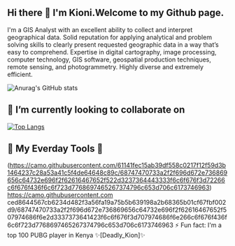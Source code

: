 ## Hi there 👋 I'm Kioni.Welcome to my Github page. 
I'm a GIS Analyst with an excellent ability to collect and interpret geographical data. Solid reputation for applying analytical and problem solving skills to clearly present requested geographic data in a way that’s easy to comprehend. Expertise in digital cartography, image processing, computer technology, GIS software, geospatial production techniques, remote sensing, and photogrammetry.  Highly diverse and extremely efficient.

![Anurag's GitHub stats](https://github-readme-stats.vercel.app/api?username=francis-kioni&show_icons=true&theme=radical)

## 👯 I’m currently looking to collaborate on
[![Top Langs](https://github-readme-stats.vercel.app/api/top-langs/?username=francis-kioni&layout=donut)](https://github.com/anuraghazra/github-readme-stats)

## 💬 My Everday Tools 🔭

(https://camo.githubusercontent.com/61141fec15ab39df558c0217f12f59d3b1464237c28a53a41c5f4de64648c89c/68747470733a2f2f696d672e736869656c64732e696f2f62616467652f522d3237364443333f6c6f676f3d72266c6f676f436f6c6f723d7768697465267374796c653d706c6173746963)
https://camo.githubusercontent.com ced8644567cb6234d482f3a56fa19a75b5b639198a2b68365b01cf67fbf002d9/68747470733a2f2f696d672e736869656c64732e696f2f62616467652f507974686f6e2d3337373641423f6c6f676f3d707974686f6e266c6f676f436f6c6f723d7768697465267374796c653d706c6173746963
⚡ Fun fact: I'm a top 100 PUBG player in Kenya ✨[Deadly_Kion]✨
<!--
**francis-kioni/francis-kioni** is a ✨ _special_ ✨ repository because its `README.md` (this file) appears on your GitHub profile.

Here are some ideas to get you started:

- 🔭 I’m currently working on ...
- 🌱 I’m currently learning ...
- 👯 I’m looking to collaborate on ...
- 🤔 I’m looking for help with ...
- 💬 Ask me about ...
- 📫 How to reach me: ...
- 😄 Pronouns: ...
- ...
-[![Kioni's GitHub stats](https://github-readme-stats.vercel.app/api?username=francis-kioni](https://github.com/francis-kioni/github-readme-stats)
-->

